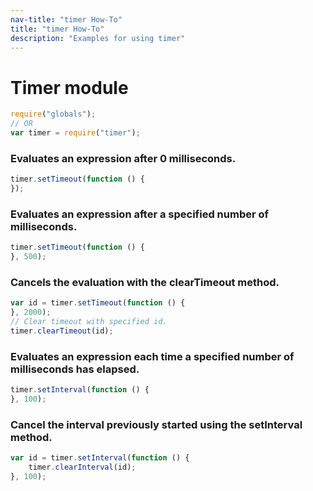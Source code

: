 ```yaml
---
nav-title: "timer How-To"
title: "timer How-To"
description: "Examples for using timer"
---
```

# Timer module
``` JavaScript
require("globals");
// OR
var timer = require("timer");
```
### Evaluates an expression after 0 milliseconds.
``` JavaScript
timer.setTimeout(function () {
});
```
### Evaluates an expression after a specified number of milliseconds.
``` JavaScript
timer.setTimeout(function () {
}, 500);
```
### Cancels the evaluation with the clearTimeout method.
``` JavaScript
var id = timer.setTimeout(function () {
}, 2000);
// Clear timeout with specified id.
timer.clearTimeout(id);
```
### Evaluates an expression each time a specified number of milliseconds has elapsed.
``` JavaScript
timer.setInterval(function () {
}, 100);
```
### Cancel the interval previously started using the setInterval method.
``` JavaScript
var id = timer.setInterval(function () {
    timer.clearInterval(id);
}, 100);
```

